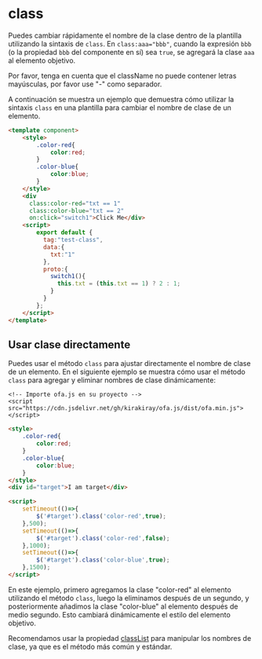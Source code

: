 # class

Puedes cambiar rápidamente el nombre de la clase dentro de la plantilla utilizando la sintaxis de `class`. En `class:aaa="bbb"`, cuando la expresión `bbb` (o la propiedad `bbb` del componente en sí) sea `true`, se agregará la clase `aaa` al elemento objetivo.

Por favor, tenga en cuenta que el className no puede contener letras mayúsculas, por favor use "-" como separador.

A continuación se muestra un ejemplo que demuestra cómo utilizar la sintaxis `class` en una plantilla para cambiar el nombre de clase de un elemento.

<comp-viewer comp-name="test-class">

```html
<template component>
    <style>
        .color-red{
            color:red;
        }
        .color-blue{
            color:blue;
        }
    </style>
    <div 
      class:color-red="txt == 1" 
      class:color-blue="txt == 2" 
      on:click="switch1">Click Me</div>
    <script>
        export default {
          tag:"test-class",
          data:{
            txt:"1"
          },
          proto:{
            switch1(){
              this.txt = (this.txt == 1) ? 2 : 1;
            }
          }
        };
    </script>
</template>
```

</comp-viewer>

## Usar clase directamente

Puedes usar el método `class` para ajustar directamente el nombre de clase de un elemento. En el siguiente ejemplo se muestra cómo usar el método `class` para agregar y eliminar nombres de clase dinámicamente:

<html-viewer>

```
<!-- Importe ofa.js en su proyecto -->
<script src="https://cdn.jsdelivr.net/gh/kirakiray/ofa.js/dist/ofa.min.js"></script>
```

```html
<style>
    .color-red{
        color:red;
    }
    .color-blue{
        color:blue;
    }
</style>
<div id="target">I am target</div>

<script>
    setTimeout(()=>{
        $('#target').class('color-red',true);
    },500);
    setTimeout(()=>{
        $('#target').class('color-red',false);
    },1000);
    setTimeout(()=>{
        $('#target').class('color-blue',true);
    },1500);
</script>
```

</html-viewer>


En este ejemplo, primero agregamos la clase "color-red" al elemento utilizando el método `class`, luego la eliminamos después de un segundo, y posteriormente añadimos la clase "color-blue" al elemento después de medio segundo. Esto cambiará dinámicamente el estilo del elemento objetivo.

Recomendamos usar la propiedad [classList](../props/class-list.md) para manipular los nombres de clase, ya que es el método más común y estándar.